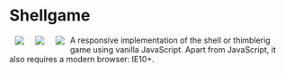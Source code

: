 Shellgame
=========

<img src="http://hqcasanova.github.io/shellgame/res/shellgame.png" align="left" hspace="10" vspace="1">
<img src="http://hqcasanova.github.io/shellgame/res/shellgame.png" align="left" hspace="10" vspace="1">
<img src="http://hqcasanova.github.io/shellgame/res/shellgame.png" align="left" hspace="10" vspace="1">

A responsive implementation of the shell or thimblerig game using vanilla JavaScript. Apart from JavaScript, it also requires a modern browser: IE10+.

